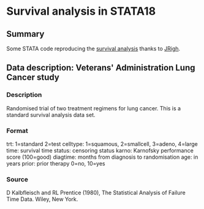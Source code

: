 # Survival analysis in STATA18

## Summary
Some STATA code reproducing the [survival analysis](https://github.com/JRigh/Survival-Analysis-in-R-and-Python) thanks to [JRigh](https://github.com/JRigh).

## Data description: Veterans' Administration Lung Cancer study

### Description
Randomised trial of two treatment regimens for lung cancer. This is a standard survival analysis data set.

### Format
trt:	1=standard 2=test
celltype:	1=squamous, 2=smallcell, 3=adeno, 4=large
time:	survival time
status:	censoring status
karno:	Karnofsky performance score (100=good)
diagtime:	months from diagnosis to randomisation
age:	in years
prior:	prior therapy 0=no, 10=yes

### Source
D Kalbfleisch and RL Prentice (1980), The Statistical Analysis of Failure Time Data. Wiley, New York.
